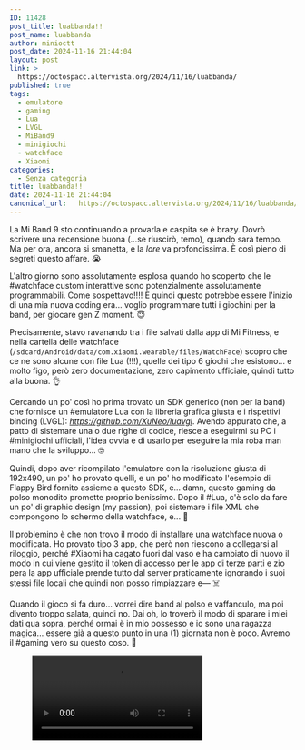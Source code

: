 ```yaml
---
ID: 11428
post_title: luabbanda!!
post_name: luabbanda
author: minioctt
post_date: 2024-11-16 21:44:04
layout: post
link: >
  https://octospacc.altervista.org/2024/11/16/luabbanda/
published: true
tags:
  - emulatore
  - gaming
  - Lua
  - LVGL
  - MiBand9
  - minigiochi
  - watchface
  - Xiaomi
categories:
  - Senza categoria
title: luabbanda!!
date: 2024-11-16 21:44:04
canonical_url:   https://octospacc.altervista.org/2024/11/16/luabbanda/
---
```

<!-- wp:paragraph -->
<p>La Mi Band 9 sto continuando a provarla e caspita se è brazy. Dovrò scrivere una recensione buona (...se riuscirò, temo), quando sarà tempo. Ma per ora, ancora si smanetta, e la <em>lore</em> va profondissima. È così pieno di segreti questo affare. 😭️</p>
<!-- /wp:paragraph -->

<!-- wp:paragraph -->
<p>L'altro giorno sono assolutamente esplosa quando ho scoperto che le #watchface custom interattive sono potenzialmente assolutamente programmabili. Come sospettavo!!!! E quindi questo potrebbe essere l'inizio di una mia nuova coding era... voglio programmare tutti i giochini per la band, per giocare gen Z moment. 😇️</p>
<!-- /wp:paragraph -->

<!-- wp:paragraph -->
<p>Precisamente, stavo ravanando tra i file salvati dalla app di Mi Fitness, e nella cartella delle watchface (<code>/sdcard/Android/data/com.xiaomi.wearable/files/WatchFace</code>) scopro che ce ne sono alcune con file Lua (!!!), quelle dei tipo 6 giochi che esistono... e molto figo, però zero documentazione, zero capimento ufficiale, quindi tutto alla buona. 👌️</p>
<!-- /wp:paragraph -->

<!-- wp:paragraph -->
<p>Cercando un po' così ho prima trovato un SDK generico (non per la band) che fornisce un #emulatore Lua con la libreria grafica giusta e i rispettivi binding (LVGL): <a href="https://github.com/XuNeo/luavgl"><em>https://github.com/XuNeo/luavgl</em></a>. Avendo appurato che, a patto di sistemare una o due righe di codice, riesce a eseguirmi su PC i #minigiochi ufficiali, l'idea ovvia è di usarlo per eseguire la mia roba man mano che la sviluppo... 🤓️</p>
<!-- /wp:paragraph -->

<!-- wp:paragraph -->
<p>Quindi, dopo aver ricompilato l'emulatore con la risoluzione giusta di 192x490, un po' ho provato quelli, e un po' ho modificato l'esempio di Flappy Bird fornito assieme a questo SDK, e... damn, questo gaming da polso monodito promette proprio benissimo. Dopo il #Lua, c'è solo da fare un po' di graphic design (my passion), poi sistemare i file XML che compongono lo schermo della watchface, e... 🤨️</p>
<!-- /wp:paragraph -->

<!-- wp:paragraph -->
<p>Il problemino è che non trovo il modo di installare una watchface nuova o modificata. Ho provato tipo 3 app, che però non riescono a collegarsi al riloggio, perché #Xiaomi ha cagato fuori dal vaso e ha cambiato di nuovo il modo in cui viene gestito il token di accesso per le app di terze parti e zio pera la app ufficiale prende tutto dal server praticamente ignorando i suoi stessi file locali che quindi non posso rimpiazzare e— ☠️</p>
<!-- /wp:paragraph -->

<!-- wp:paragraph -->
<p>Quando il gioco si fa duro... vorrei dire band al polso e vaffanculo, ma poi divento troppo salata, quindi no. Dai oh, lo troverò il modo di sparare i miei dati qua sopra, perché ormai è in mio possesso e io sono una ragazza magica... essere già a questo punto in una (1) giornata non è poco. Avremo il #gaming vero su questo coso. 🙏️</p>
<!-- /wp:paragraph -->

<!-- wp:paragraph -->
<p></p>
<!-- /wp:paragraph -->

<!-- wp:video {"id":11431} -->
<figure class="wp-block-video"><video controls src="{{site.cdnurl}}/assets/uploads/2024/11/untitled.mp4"></video></figure>
<!-- /wp:video -->